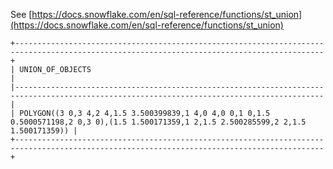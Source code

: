 See [https://docs.snowflake.com/en/sql-reference/functions/st_union](https://docs.snowflake.com/en/sql-reference/functions/st_union)
```
+-------------------------------------------------------------------------------------------------------------------------------------------+
| UNION_OF_OBJECTS                                                                                                                          |
|-------------------------------------------------------------------------------------------------------------------------------------------|
| POLYGON((3 0,3 4,2 4,1.5 3.500399839,1 4,0 4,0 0,1 0,1.5 0.5000571198,2 0,3 0),(1.5 1.500171359,1 2,1.5 2.500285599,2 2,1.5 1.500171359)) |
+-------------------------------------------------------------------------------------------------------------------------------------------+
```
